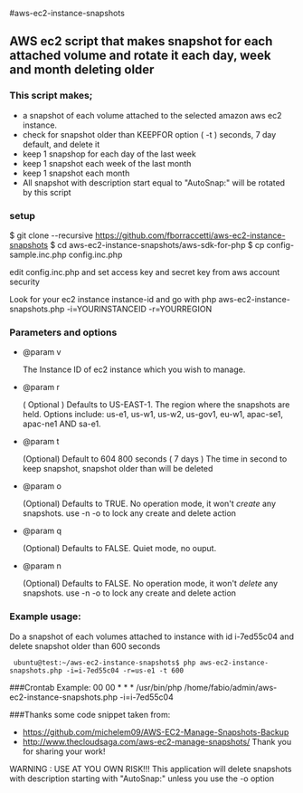 #aws-ec2-instance-snapshots 
 
## AWS ec2 script that makes snapshot for each attached volume and rotate it each day, week and month deleting older 
 
### This script makes;
* a snapshot of each volume attached to the selected amazon aws ec2 instance.
* check for snapshot older than KEEPFOR option ( -t ) seconds, 7 day default, and delete it 
* keep 1 snapshop for each day of the last week
* keep 1 snapshot each week  of the last month
* keep 1 snapshot each month
* All snapshot with description start equal to "AutoSnap:" will be rotated by this script
  
  
### setup

$ git clone --recursive https://github.com/fborraccetti/aws-ec2-instance-snapshots
$ cd aws-ec2-instance-snapshots/aws-sdk-for-php
$ cp config-sample.inc.php config.inc.php

edit config.inc.php and set access key and secret key from aws account security 

Look for your ec2 instance instance-id and go with php aws-ec2-instance-snapshots.php -i=YOURINSTANCEID -r=YOURREGION

  
### Parameters and options
* @param v

	The Instance ID of ec2 instance which you wish to manage.
* @param r

	( Optional ) Defaults to US-EAST-1.
	The region where the snapshots are held.
	Options include: us-e1, us-w1, us-w2, us-gov1, eu-w1, apac-se1, apac-ne1 AND sa-e1.
* @param t

	(Optional) Default to 604 800 seconds ( 7 days )
	The time in second to keep snapshot, snapshot older than will be deleted
* @param o

	(Optional) Defaults to TRUE.
	No operation mode, it won't *create* any snapshots. use -n -o to lock any create 				   and delete action
* @param q

	(Optional) Defaults to FALSE.
	Quiet mode, no ouput.
* @param n

	(Optional) Defaults to FALSE.
	No operation mode, it won't *delete* any snapshots. use -n -o to lock any create and delete action
 
### Example usage:
Do a snapshot of each volumes attached to instance with id i-7ed55c04 and delete snapshot older than 600 seconds

     ubuntu@test:~/aws-ec2-instance-snapshots$ php aws-ec2-instance-snapshots.php -i=i-7ed55c04 -r=us-e1 -t 600


###Crontab Example:
    00 00 * * * /usr/bin/php /home/fabio/admin/aws-ec2-instance-snapshots.php -i=i-7ed55c04

###Thanks
  some code snippet taken from:
  * https://github.com/michelem09/AWS-EC2-Manage-Snapshots-Backup
  * http://www.thecloudsaga.com/aws-ec2-manage-snapshots/
  Thank you for sharing your work!
  
WARNING : USE AT YOU OWN RISK!!! This application will delete snapshots with description starting with "AutoSnap:" unless you use the -o option
